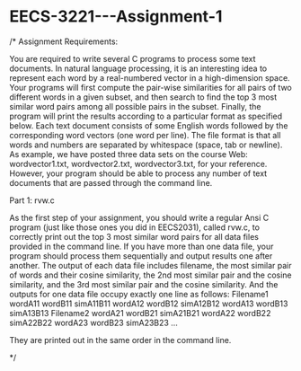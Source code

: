 # EECS-3221---Assignment-1

/* Assignment Requirements:

You are required to write several C programs to process some text documents. In natural language processing, it is an interesting idea to represent each word by a real-numbered vector in a high-dimension space. Your programs will first compute the pair-wise similarities for all pairs of two different words in a given subset, and then search to find the top 3 most similar word pairs among all possible pairs in the subset. Finally, the program will print the results according to a particular format as specified below. Each text document consists of some English words followed by the corresponding word vectors (one word per line). The file format is that all words and numbers are separated by whitespace (space, tab or newline).  As example, we have posted three data sets on the course Web: wordvector1.txt, wordvector2.txt, wordvector3.txt, for your reference. However, your program should be able to process any number of text documents that are passed through the command line.

Part 1: rvw.c

As the first step of your assignment, you should write a regular Ansi C program (just like those ones you did in EECS2031), called rvw.c, to correctly print out the top 3 most similar word pairs for all data files provided in the command line. If you have more than one data file, your program should process them sequentially and output results one after another. The output of each data file includes filename, the most similar pair of words and their cosine similarity, the 2nd most similar pair and the cosine similarity, and the 3rd most similar pair and the cosine similarity.  And the outputs for one data file occupy exactly one line as follows:
Filename1 wordA11 wordB11 simA11B11 wordA12 wordB12 simA12B12 wordA13 wordB13 simA13B13
Filename2 wordA21 wordB21 simA21B21 wordA22 wordB22 simA22B22 wordA23 wordB23 simA23B23
…
 
They are printed out in the same order in the command line.


*/
